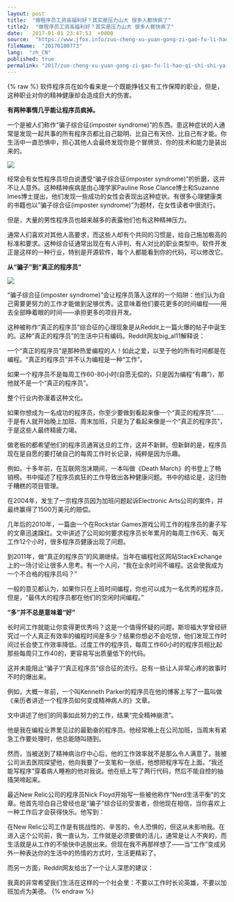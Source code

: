 ```yaml
---
layout: post
title:  "做程序员工资高福利好？其实是压力山大 很多人都快疯了"
title2:  "做程序员工资高福利好？其实是压力山大 很多人都快疯了"
date:   2017-01-01 23:47:53  +0800
source:  "https://www.jfox.info/zuo-cheng-xu-yuan-gong-zi-gao-fu-li-hao-qi-shi-shi-ya-li-shan-da-hen-duo-ren-du-kuai-feng-liao.html"
fileName:  "20170100773"
lang:  "zh_CN"
published: true
permalink: "2017/zuo-cheng-xu-yuan-gong-zi-gao-fu-li-hao-qi-shi-shi-ya-li-shan-da-hen-duo-ren-du-kuai-feng-liao.html"
---
```

{% raw %}
软件程序员在如今看来是一个既能挣钱又有工作保障的职业，但是，这种职业对你的精神健康却会造成巨大的伤害。

**有两种事情几乎能让程序员疯掉。**

一个是被人们称作“骗子综合征(imposter syndrome)”的东西。患这种症状的人通常是发现一起共事的所有程序员都比自己聪明、比自己有天份、比自己有才能。你生活中一直恐惧中，担心其他人会最终发现你是个冒牌货、你的技术和能力是装出来的。

![](5acddf7.png)

经常会有女性程序员坦白说遭受“骗子综合征(imposter syndrome)”的折磨，这并不让人意外。这种精神疾病是由心理学家Pauline Rose Clance博士和Suzanne Imes博士提出，他们发现一些成功的女性会表现出这种症状。有很多心理健康类的书籍也以”骗子综合征(imposter syndrome)”为题材，在女性读者中很流行。

但是，大量的男性程序员也越来越多的表露他们也有这种精神压力。

通常人们喜欢对其他人高要求，而这些人却有个共同的习惯是，给自己施加极高的标准和要求。这种综合征通常出现在有人评判、有人对比的职业类型中。软件开发正是这样的一种行业，特别是开源软件，每个人都能看到你的代码，可以修改它。

**从“骗子”到“真正的程序员”**

**![](3c0eade.png)**

“骗子综合征(imposter syndrome)”会让程序员落入这样的一个陷阱：他们认为自己需要更努力的工作才能做到足够优秀。这意味着他们要花更多的时间编程——用去全部睁着眼的时间——承担更多的项目开发。

这种被称作“真正的程序员”综合征的心理现象是从Reddit上一篇火爆的帖子中诞生的。这种“真正的程序员”的生活中只有编码。Reddit网友big_al11解释说：

一个“真正的程序员”是那种热爱编程的人！如此之爱，以至于他的所有时间都是在编程。“真正的程序员”并不认为编程是一种“工作”。

如果一个程序员不是每周工作60-80小时(自愿无偿的，只是因为编程“有趣”)，那他就不是一个“真正的程序员”。

整个行业内弥漫着这种文化。

如果你想成为一名成功的程序员，你至少要做到看起来像一个“真正的程序员”……于是有人就开始晚上加班、周末加班，只是为了看起来像是一个“真正的程序员”，于是这些人最终精疲力竭。

做老板的都希望他们的程序员通宵达旦的工作，这并不新鲜。但新鲜的是，程序员现在是自愿的要打破自己的每周工作时长记录，纯粹是因为乐趣。

例如，十多年前，在互联网泡沫期间，一本叫做《Death March》的书登上了畅销榜。书中描述了程序员疯狂的工作导致出各种健康问题。书中的结论是，这归咎于糟糕的项目管理。

在2004年，发生了一宗程序员因为加班问题起诉Electronic Arts公司的案件，并最终赢得了1500万美元的赔偿。

几年后的2010年，一篇由一个在Rockstar Games游戏公司工作的程序员的妻子写的文章迅速蹿红。文中讲述了公司如何要求程序员长年累月的每周工作6天、每天工作12个小时，很多程序员健康出现了问题。

到2011年，做“真正的程序员”的风潮继续。当年在编程社区网站StackExchange上的一场讨论让很多人思考。有一个人问，“我在业余时间不编程。这会使我成为一个不合格的程序员吗？”

一般的意见都认为，如果你只在上班时间编程，你也可以成为一名优秀的程序员，但是，“最伟大的程序员都在他们的空闲时间编程。”

**“多”并不总是意味着“好”**

长时间工作就能让你变得更优秀吗？这是一个值得怀疑的问题。斯坦福大学曾经研究过一个人真正有效率的编程时间是多少？结果你想必不会吃惊，他们发现工作时间过长会使工作效率降低。过度工作的程序员，每周工作60小时的程序员相比起那些每周只工作40的，更容易写出质量低下的代码。

这并未能阻止“骗子”/“真正程序员”综合征的流行。总有一些让人非常心疼的故事时不时的爆出来。

例如，大概一年前，一个叫Kenneth Parker的程序员在他的博客上写了一篇叫做《亲历者讲述一个程序员如何变成精神病人的》文章。

文中讲述了他们的同事如此努力的工作，结果“完全精神崩溃”。

他是我在编程业界里见过的最勤奋的程序员。他经常晚上在公司加班，当周末有紧急工作要处理时，他总能随叫随到。

然而，当被送到了精神病治疗中心后，他的工作效率就不是那么令人满意了。我被公司派去医院探望他，他向我要了一支笔和一张纸，他想把程序写在上面。“我还能写程序”穿着病人睡袍的他对我说。他在纸上写了两行代码，然后不能自控的抽搐哭啼起来。

最近New Relic公司的程序员Nick Floyd开始写一些被他称作“Nerd生活平衡”的文章。他首先坦白自己曾经也是“骗子”综合征的受害者，但他现在相信，当你喜欢上一种工作后才会获得快乐。他写到：

在New Relic公司工作是有挑战性的、辛苦的，令人恐惧的，但这从未影响我。在进入这个公司前，我一直认为，工作就是必须要做的活儿，通常是让人不爽的，而生活就是从工作的不愉快中逃脱出来。但现在我不再那样想了——当“工作”变成另外一种表达你的生活中的热情的方式时，生活更精彩了。

而另一方面，Reddit网友给出了一个让人深思的建议：

我真的非常希望我们生活在这样的一个社会里：不要以工作时长论英雄，不要以加班加点为美德。
{% endraw %}